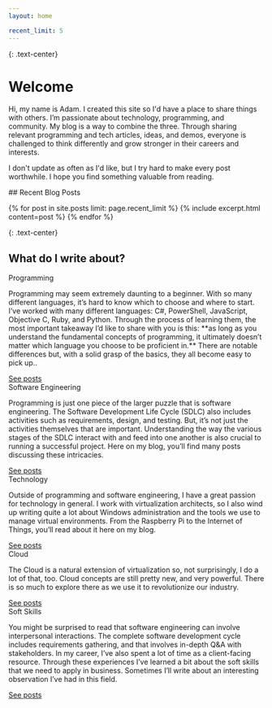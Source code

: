 ```yaml
---
layout: home

recent_limit: 5
---
```

{: .text-center}
# Welcome

Hi, my name is Adam. I created this site so I'd have a place to share things
with others. I’m passionate about technology, programming, and community. My
blog is a way to combine the three. Through sharing relevant programming and
tech articles, ideas, and demos, everyone is challenged to think differently and
grow stronger in their careers and interests.

I don't update as often as I'd like, but I try hard to make every post
worthwhile. I hope you find something valuable from reading.

<div class="row">

<div class="col-md-6">
<div class="text-center" markdown="1">
## Recent Blog Posts
</div>

{% for post in site.posts limit: page.recent_limit %}
    {% include excerpt.html content=post %}
{% endfor %}
</div>

<div class="col-md-6" markdown="1">

{: .text-center}
## What do I write about?

<div class="card mb-3">
<div class="card-header">
<i class="fas fa-terminal text-secondary"></i> Programming
</div>
<div class="card-body">
<p class="card-text" markdown="1">
Programming may seem extremely daunting to a beginner. With so many different
languages, it’s hard to know which to choose and where to start. I’ve worked
with many different languages: C#, PowerShell, JavaScript, Objective C, Ruby,
and Python. Through the process of learning them, the most important takeaway
I’d like to share with you is this: **as long as you understand the fundamental
concepts of programming, it ultimately doesn’t matter which language you choose
to be proficient in.** There are notable differences but, with a solid grasp of
the basics, they all become easy to pick up..
</p>
<a href="{{ '/categories/programming' | relative_url }}">See posts</a>
</div>
</div>

<div class="card mb-3">
<div class="card-header">
<i class="fas fa-wrench text-secondary"></i> Software Engineering
</div>
<div class="card-body">
<p class="card-text" markdown="1">
Programming is just one piece of the larger puzzle that is software engineering.
The Software Development Life Cycle (SDLC) also includes activities such as
requirements, design, and testing. But, it’s not just the activities themselves
that are important. Understanding the way the various stages of the SDLC
interact with and feed into one another is also crucial to running a successful
project. Here on my blog, you’ll find many posts discussing these intricacies.
</p>
<a href="{{ '/categories/software-engineering' | relative_url }}">See posts</a>
</div>
</div>

<div class="card mb-3">
<div class="card-header">
<i class="fas fa-sitemap text-secondary"></i> Technology
</div>
<div class="card-body">
<p class="card-text" markdown="1">
Outside of programming and software engineering, I have a great passion for
technology in general. I work with virtualization architects, so I also wind up
writing quite a lot about Windows administration and the tools we use to manage
virtual environments. From the Raspberry Pi to the Internet of Things, you’ll
read about it here on my blog.
</p>
<a href="{{ '/categories/technology' | relative_url }}">See posts</a>
</div>
</div>

<div class="card mb-3">
<div class="card-header">
<i class="fas fa-cloud text-secondary"></i> Cloud
</div>
<div class="card-body">
<p class="card-text" markdown="1">
The Cloud is a natural extension of virtualization so, not surprisingly, I do a
lot of that, too. Cloud concepts are still pretty new, and very powerful. There
is so much to explore there as we use it to revolutionize our industry.
</p>
<a href="{{ '/categories/cloud' | relative_url }}">See posts</a>
</div>
</div>

<div class="card mb-3">
<div class="card-header">
<i class="fas fa-users text-secondary"></i> Soft Skills
</div>
<div class="card-body">
<p class="card-text" markdown="1">
You might be surprised to read that software engineering can involve
interpersonal interactions. The complete software development cycle includes
requirements gathering, and that involves in-depth Q&A with stakeholders. In my
career, I’ve also spent a lot of time as a client-facing resource. Through these
experiences I’ve learned a bit about the soft skills that we need to apply in
business. Sometimes I’ll write about an interesting observation I’ve had in this
field.
</p>
<a href="{{ '/categories/soft-skills' | relative_url }}">See posts</a>
</div>
</div>
</div>

</div>
